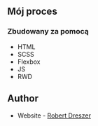 ## Mój proces

### Zbudowany za pomocą

- HTML
- SCSS
- Flexbox
- JS
- RWD
## Author

- Website - [Robert Dreszer](https://robertdreszer.pl/)